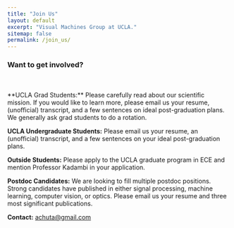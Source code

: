 ```yaml
---
title: "Join Us"
layout: default
excerpt: "Visual Machines Group at UCLA."
sitemap: false
permalink: /join_us/
---
```


### Want to get involved?
<br>
<br>
**UCLA Grad Students:** Please carefully read about our scientific mission. If you would like to learn more, please email us your resume, (unofficial) transcript, and a few sentences on ideal post-graduation plans. We generally ask grad students to do a rotation.

**UCLA Undergraduate Students:** Please email us your resume, an (unofficial) transcript, and a few sentences on your ideal post-graduation plans.

**Outside Students:** Please apply to the UCLA graduate program in ECE and mention Professor Kadambi in your application.

**Postdoc Candidates:** We are looking to fill multiple postdoc positions. Strong candidates have published in either signal processing, machine learning, computer vision, or optics. Please email us your resume and three most significant publications.

**Contact:** [achuta@gmail.com](mailto:achuta@gmail.com)
